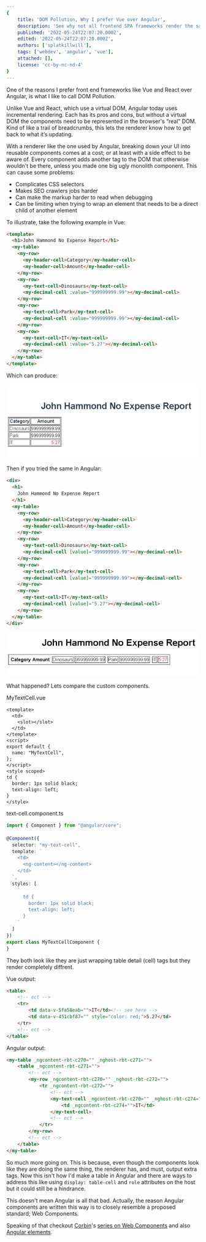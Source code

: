 ```yaml
---
{
    title: 'DOM Pollution, Why I prefer Vue over Angular',
    description: 'See why not all frontend SPA frameworks render the same and what you need to be aware of when using Angular',
    published: '2022-05-24T22:07:20.000Z',
    edited: '2022-05-24T22:07:20.000Z',
    authors: ['splatkillwill'],
    tags: ['webdev', 'angular', 'vue'],
    attached: [],
    license: 'cc-by-nc-nd-4'
}
---
```


One of the reasons I prefer front end frameworks like Vue and React over Angular, is what I like to call DOM Pollution.

Unlike Vue and React, which use a virtual DOM, Angular today uses incremental rendering. Each has its pros and cons, but without a virtual DOM the components need to be represented in the browser's “real” DOM. Kind of like a trail of breadcrumbs, this lets the renderer know how to get back to what it’s updating.

With a renderer like the one used by Angular, breaking down your UI into reusable components comes at a cost; or at least with a side effect to be aware of. Every component adds another tag to the DOM that otherwise wouldn't be there, unless you made one big ugly monolith component. This can cause some problems:

- Complicates CSS selectors
- Makes SEO crawlers jobs harder
- Can make the markup harder to read when debugging
- Can be limiting when trying to wrap an element that needs to be a direct child of another element

To illustrate, take the following example in Vue:

```html
<template>
  <h1>John Hammond No Expense Report</h1>
  <my-table>
    <my-row>
      <my-header-cell>Category</my-header-cell>
      <my-header-cell>Amount</my-header-cell>
    </my-row>
    <my-row>
      <my-text-cell>Dinosaurs</my-text-cell>
      <my-decimal-cell :value="999999999.99"></my-decimal-cell>
    </my-row>
    <my-row>
      <my-text-cell>Park</my-text-cell>
      <my-decimal-cell :value="999999999.99"></my-decimal-cell>
    </my-row>
    <my-row>
      <my-text-cell>IT</my-text-cell>
      <my-decimal-cell :value="5.27"></my-decimal-cell>
    </my-row>
  </my-table>
</template>
```

Which can produce:

![HTML table with rows and columns](./Capture1.JPG)

Then if you tried the same in Angular:

```html
<div>
  <h1>
    John Hammond No Expense Report
  </h1>
  <my-table>
    <my-row>
      <my-header-cell>Category</my-header-cell>
      <my-header-cell>Amount</my-header-cell>
    </my-row>
    <my-row>
      <my-text-cell>Dinosaurs</my-text-cell>
      <my-decimal-cell [value]="999999999.99"></my-decimal-cell>
    </my-row>
    <my-row>
      <my-text-cell>Park</my-text-cell>
      <my-decimal-cell [value]="999999999.99"></my-decimal-cell>
    </my-row>
    <my-row>
      <my-text-cell>IT</my-text-cell>
      <my-decimal-cell [value]="5.27"></my-decimal-cell>
    </my-row>
  </my-table>
</div>
```

![HTML table with rows and columns messed up](./Capture2.JPG)

What happened? Lets compare the custom components.

MyTextCell.vue
```vue
<template>
  <td>
    <slot></slot>
  </td>
</template>
<script>
export default {
  name: "MyTextCell",
};
</script>
<style scoped>
td {
  border: 1px solid black;
  text-align: left;
}
</style>
```

text-cell.component.ts
```ts
import { Component } from "@angular/core";

@Component({
  selector: "my-text-cell",
  template: `
    <td>
      <ng-content></ng-content>
    </td>
  `,
  styles: [
    `
      td {
        border: 1px solid black;
        text-align: left;
      }
    `
  ]
})
export class MyTextCellComponent {
}
```

They both look like they are just wrapping table detail (cell) tags but they render completely diffrent.

Vue output:

```html
<table>
    <!-- ect -->
    <tr>
        <td data-v-5fa58eab="">IT</td><!-- see here -->
        <td data-v-451cbf87="" style="color: red;">5.27</td>
    </tr>
    <!-- ect -->
</table>
```

Angular output:
```html
<my-table _ngcontent-rbt-c270="" _nghost-rbt-c271="">
    <table _ngcontent-rbt-c271="">
        <!-- ect -->
        <my-row _ngcontent-rbt-c270="" _nghost-rbt-c272="">
            <tr _ngcontent-rbt-c272="">
                <!-- ect -->
                <my-text-cell _ngcontent-rbt-c270="" _nghost-rbt-c274=""><!-- see here -->
                    <td _ngcontent-rbt-c274="">IT</td>
                </my-text-cell>
                <!-- ect -->
            </tr>
        </my-row>
        <!-- ect -->
    </table>
</my-table>
```

So much more going on. This is because, even though the components look like they are doing the same thing, the renderer has, and must, output extra tags. Now this isn't how I'd make a table in Angular and there are ways to address this like using `display: table-cell` and `role` attributes on the host but it could still be a hindrance.

This doesn't mean Angular is all that bad. Actually, the reason Angular components are written this way is to closely resemble a proposed standard; Web Components. 

Speaking of that checkout [Corbin](/unicorns/crutchcorn)'s [series on Web Components](/collections/web-components-101) and also [Angular elements](https://angular.io/guide/elements).
